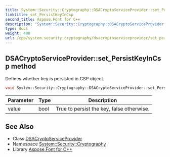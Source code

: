 ```yaml
---
title: System::Security::Cryptography::DSACryptoServiceProvider::set_PersistKeyInCsp method
linktitle: set_PersistKeyInCsp
second_title: Aspose.Font for C++
description: 'System::Security::Cryptography::DSACryptoServiceProvider::set_PersistKeyInCsp method. Defines whether key is persisted in CSP object in C++.'
type: docs
weight: 400
url: /cpp/system.security.cryptography/dsacryptoserviceprovider/set_persistkeyincsp/
---
```

## DSACryptoServiceProvider::set_PersistKeyInCsp method


Defines whether key is persisted in CSP object.

```cpp
void System::Security::Cryptography::DSACryptoServiceProvider::set_PersistKeyInCsp(bool value)
```


| Parameter | Type | Description |
| --- | --- | --- |
| value | bool | True to persist the key, false otherwise. |

## See Also

* Class [DSACryptoServiceProvider](../)
* Namespace [System::Security::Cryptography](../../)
* Library [Aspose.Font for C++](../../../)
